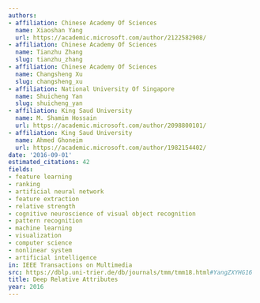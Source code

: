 ```yaml
---
authors:
- affiliation: Chinese Academy Of Sciences
  name: Xiaoshan Yang
  url: https://academic.microsoft.com/author/2122582908/
- affiliation: Chinese Academy Of Sciences
  name: Tianzhu Zhang
  slug: tianzhu_zhang
- affiliation: Chinese Academy Of Sciences
  name: Changsheng Xu
  slug: changsheng_xu
- affiliation: National University Of Singapore
  name: Shuicheng Yan
  slug: shuicheng_yan
- affiliation: King Saud University
  name: M. Shamim Hossain
  url: https://academic.microsoft.com/author/2098800101/
- affiliation: King Saud University
  name: Ahmed Ghoneim
  url: https://academic.microsoft.com/author/1982154402/
date: '2016-09-01'
estimated_citations: 42
fields:
- feature learning
- ranking
- artificial neural network
- feature extraction
- relative strength
- cognitive neuroscience of visual object recognition
- pattern recognition
- machine learning
- visualization
- computer science
- nonlinear system
- artificial intelligence
in: IEEE Transactions on Multimedia
src: https://dblp.uni-trier.de/db/journals/tmm/tmm18.html#YangZXYHG16
title: Deep Relative Attributes
year: 2016
---
```


